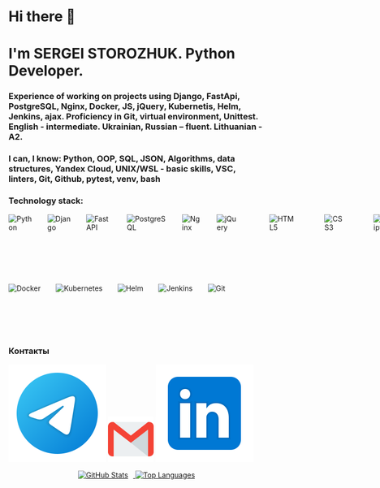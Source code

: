 # Hi there 👋
# I'm SERGEI STOROZHUK. Python Developer.
### Experience of working on projects using Django, FastApi, PostgreSQL, Nginx, Docker, JS, jQuery, Kubernetis, Helm, Jenkins, ajax. Proficiency in Git, virtual environment, Unittest. English - intermediate. Ukrainian, Russian – fluent. Lithuanian - A2.

### I can, I know: Python, OOP, SQL, JSON, Algorithms, data structures, Yandex Cloud, UNIX/WSL - basic skills, VSC, linters, Git, Github, pytest, venv, bash

### Technology stack:
 
<div style="display: flex; gap: 30px;">
  <img src="https://cdn.jsdelivr.net/gh/devicons/devicon/icons/python/python-original.svg" alt="Python" height="100">
  <img src="https://cdn.jsdelivr.net/gh/devicons/devicon/icons/django/django-plain.svg" alt="Django" height="100">
  <img src="https://fastapi.tiangolo.com/img/logo-margin/logo-teal.png" alt="FastAPI" height="100">
  <img src="https://cdn.jsdelivr.net/gh/devicons/devicon/icons/postgresql/postgresql-original.svg" alt="PostgreSQL" height="100">
  <img src="https://cdn.jsdelivr.net/gh/devicons/devicon/icons/nginx/nginx-original.svg" alt="Nginx" height="120">
  <img src="https://cdn.jsdelivr.net/gh/devicons/devicon/icons/jquery/jquery-plain.svg" alt="jQuery" height="100" style="margin-right: 30px;">
  <img src="https://cdn.jsdelivr.net/gh/devicons/devicon/icons/html5/html5-original.svg" alt="HTML5" height="100" style="margin-right: 30px;">
  <img src="https://cdn.jsdelivr.net/gh/devicons/devicon/icons/css3/css3-original.svg" alt="CSS3" height="100" style="margin-right: 30px;">
  <img src="https://cdn.jsdelivr.net/gh/devicons/devicon/icons/javascript/javascript-original.svg" alt="JavaScript" height="100" style="margin-right: 30px;">
  <img src="https://cdn.jsdelivr.net/gh/devicons/devicon/icons/react/react-original.svg" alt="React" height="100" style="margin-right: 30px;">
</div>
<br>
<div style="display: flex; gap: 30px;">  
  <img src="https://cdn.jsdelivr.net/gh/devicons/devicon/icons/docker/docker-original.svg" alt="Docker" height="100">
  <img src="https://cdn.jsdelivr.net/gh/devicons/devicon/icons/kubernetes/kubernetes-plain.svg" alt="Kubernetes" height="100">
  <img src="https://cdn.jsdelivr.net/gh/devicons/devicon/icons/helm/helm-original.svg" alt="Helm" height="100">
  <img src="https://cdn.jsdelivr.net/gh/devicons/devicon/icons/jenkins/jenkins-plain.svg" alt="Jenkins" height="100">
  <img src="https://cdn.jsdelivr.net/gh/devicons/devicon/icons/git/git-original.svg" alt="Git" height="100">
</div>

### Контакты
[<img src="./svg/telegram.svg">](https://t.me/AKafer82)
[<img src="./svg/gmail.svg" width="90px" height="90px">](mailto:akafer82@gmail.com)
[<img src="./svg/Linkedin.svg">](https://www.linkedin.com/in/sergey-storozhuk-2a128b244/)

<div align="center">
  <a href="https://github-readme-stats.vercel.app/api?username=akafer&hide=contribs&show_icons=true&theme=dark">
    <img src="https://github-readme-stats.vercel.app/api?username=akafer&hide=contribs&show_icons=true&theme=dark" alt="GitHub Stats" height="130" style="margin-right:10px">
  </a>
  <a href="https://github-readme-stats.vercel.app/api/top-langs/?username=akafer&layout=compact&theme=dark">
    <img src="https://github-readme-stats.vercel.app/api/top-langs/?username=akafer&layout=compact&theme=dark" alt="Top Languages" height="130">
  </a>
</div>

<!--
**AKafer/AKafer** is a ✨ _special_ ✨ repository because its `README.md` (this file) appears on your GitHub profile.

Here are some ideas to get you started:

- 🔭 I’m currently working on ...
- 🌱 I’m currently learning ...
- 👯 I’m looking to collaborate on ...
- 🤔 I’m looking for help with ...
- 💬 Ask me about ...
- 📫 How to reach me: ...
- 😄 Pronouns: ...
- ⚡ Fun fact: ...
-->
